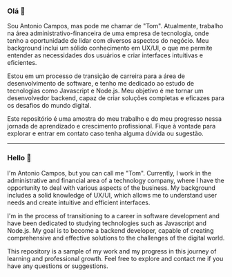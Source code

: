 ### Olá 👋

Sou Antonio Campos, mas pode me chamar de "Tom". Atualmente, trabalho na área administrativo-financeira de uma empresa de tecnologia, onde tenho a oportunidade de lidar com diversos aspectos do negócio. Meu background inclui um sólido conhecimento em UX/UI, o que me permite entender as necessidades dos usuários e criar interfaces intuitivas e eficientes.

Estou em um processo de transição de carreira para a área de desenvolvimento de software, e tenho me dedicado ao estudo de tecnologias como Javascript e Node.js. Meu objetivo é me tornar um desenvolvedor backend, capaz de criar soluções completas e eficazes para os desafios do mundo digital.

Este repositório é uma amostra do meu trabalho e do meu progresso nessa jornada de aprendizado e crescimento profissional. Fique à vontade para explorar e entrar em contato caso tenha alguma dúvida ou sugestão.

------------------------------------------------------------------------------------------------------------------------------------------------------------------------------------------------------------------------

### Hello 👋

I'm Antonio Campos, but you can call me "Tom". Currently, I work in the administrative and financial area of a technology company, where I have the opportunity to deal with various aspects of the business. My background includes a solid knowledge of UX/UI, which allows me to understand user needs and create intuitive and efficient interfaces.

I'm in the process of transitioning to a career in software development and have been dedicated to studying technologies such as Javascript and Node.js. My goal is to become a backend developer, capable of creating comprehensive and effective solutions to the challenges of the digital world.

This repository is a sample of my work and my progress in this journey of learning and professional growth. Feel free to explore and contact me if you have any questions or suggestions.
